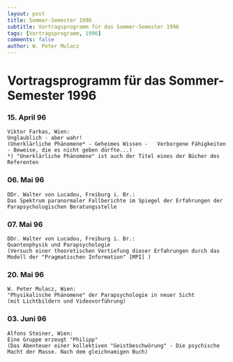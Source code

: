 ```yaml
---
layout: post
title: Sommer-Semester 1996
subtitle: Vortragsprogramm für das Sommer-Semester 1996
tags: [Vortragsprogramm, 1996]
comments: false
author: W. Peter Mulacz
---
```


# Vortragsprogramm für das Sommer-Semester 1996

### 15. April 96
    Viktor Farkas, Wien:
    Unglaublich - aber wahr!
    (Unerklärliche Phänomene* - Geheimes Wissen -   Verborgene Fähigkeiten - Beweise, die es nicht geben dürfte...)
    *) "Unerklärliche Phänomene" ist auch der Titel eines der Bücher des Referenten

### 06. Mai 96
    DDr. Walter von Lucadou, Freiburg i. Br.:
    Das Spektrum paranormaler Fallberichte im Spiegel der Erfahrungen der Parapsychologischen Beratungsstelle

### 07. Mai 96
    DDr. Walter von Lucadou, Freiburg i. Br.:
    Quantenphysik und Parapsychologie
    (Versuch einer theoretischen Vertiefung dieser Erfahrungen durch das Modell der "Pragmatischen Information" [MPI] )

### 20. Mai 96
    W. Peter Mulacz, Wien:
    "Physikalische Phänomene" der Parapsychologie in neuer Sicht
    (mit Lichtbildern und Videovorführung)

### 03. Juni 96
    Alfons Steiner, Wien:
    Eine Gruppe erzeugt "Philipp"
    (Das Abenteuer einer kollektiven "Geistbeschwörung" - Die psychische Macht der Masse. Nach dem gleichnamigen Buch)

          